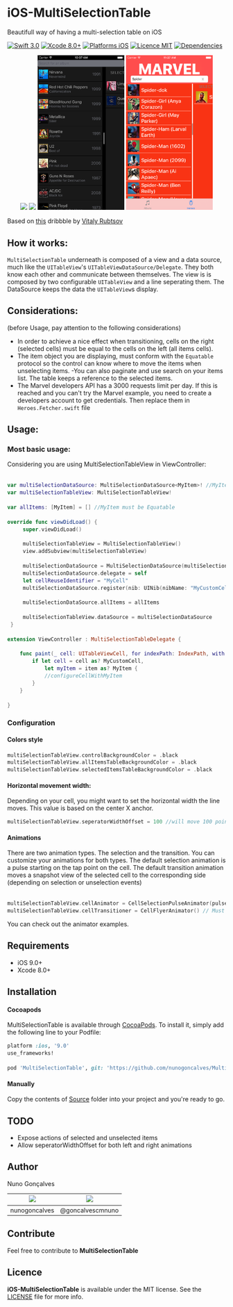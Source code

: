 # iOS-MultiSelectionTable
Beautifull way of having a multi-selection table on iOS

[![Swift 3.0](https://img.shields.io/badge/Swift-3.0-orange.svg?style=flat)](https://developer.apple.com/swift/)
[![Xcode 8.0+](https://img.shields.io/badge/Xcode-8.0+-blue.svg?style=flat)](https://developer.apple.com/swift/)
[![Platforms iOS](https://img.shields.io/badge/Platforms-iOS%209+-blue.svg?style=flat)](https://developer.apple.com/swift/)
[![Licence MIT](https://img.shields.io/packagist/l/doctrine/orm.svg)](https://opensource.org/licenses/MIT)
[![Dependencies](https://img.shields.io/gemnasium/mathiasbynens/he.svg)]()

<p align="center">
  <img src="Resources/MultiSelectionTableView.gif" width="200px" />
  <img src="Resources/MultiselectionSupermanAnimation.gif" width="200px" />
  <img src="Resources/StyleBlack.png" width="200px" />
  <img src="Resources/StyleRed.png" width="200px" />
</p>

Based on [this](https://dribbble.com/shots/2904577-Multi-Selection-Experiment) dribbble by [Vitaly Rubtsov](https://dribbble.com/Vitwai)

## How it works:
```MultiSelectionTable``` underneath is composed of a view and a data source, much like the ```UITableView```'s ```UITableViewDataSource/Delegate```. They both know each other and communicate between themselves.
The view is is composed by two configurable ```UITableView``` and a line seperating them. The DataSource keeps the data the ```UITableView```s display. 

## Considerations: 
(before Usage, pay attention to the following considerations)
- In order to achieve a nice effect when transitioning, cells on the right (selected cells) must be equal to the cells on the left (all items cells).
- The item object you are displaying, must conform with the ```Equatable``` protocol so the control can know where to move the items when unselecting items.
-You can also paginate and use search on your items list. The table keeps a reference to the selected items. 
- The Marvel developers API has a 3000 requests limit per day. If this is reached and you can't try the Marvel example, you need to create a developers account to get credentials. Then replace them in ```Heroes.Fetcher.swift``` file

## Usage:

### Most basic usage:

Considering you are using MultiSelectionTableView in ViewController:

```swift

var multiSelectionDataSource: MultiSelectionDataSource<MyItem>! //MyItems must be Equatable
var multiSelectionTableView: MultiSelectionTableView!

var allItems: [MyItem] = [] //MyItem must be Equatable

override func viewDidLoad() {
     super.viewDidLoad()
        
     multiSelectionTableView = MultiSelectionTableView()
     view.addSubview(multiSelectionTableView)
     
     multiSelectionDataSource = MultiSelectionDataSource(multiSelectionTableView: multiSelectionTableView)
     multiSelectionDataSource.delegate = self
     let cellReuseIdentifier = "MyCell"
     multiSelectionDataSource.register(nib: UINib(nibName: "MyCustomCellNibName", bundle: nil), for: cellReuseIdentifier)
        
     multiSelectionDataSource.allItems = allItems
      
     multiSelectionTableView.dataSource = multiSelectionDataSource
 }

extension ViewController : MultiSelectionTableDelegate {
    
    func paint(_ cell: UITableViewCell, for indexPath: IndexPath, with item: Any) {
        if let cell = cell as? MyCustomCell,
            let myItem = item as? MyItem {
            //configureCellWithMyItem
        }
    }
    
} 
```

### Configuration
#### Colors style
```swift
multiSelectionTableView.controlBackgroundColor = .black
multiSelectionTableView.allItemsTableBackgroundColor = .black
multiSelectionTableView.selectedItemsTableBackgroundColor = .black
```
#### Horizontal movement width: 
Depending on your cell, you might want to set the horizontal width the line moves. This value is based on the center X anchor. 
```swift
multiSelectionTableView.seperatorWidthOffset = 100 //will move 100 point on both directions from the center
```
#### Animations
There are two animation types. The selection and the transition. You can customize your animations for both types.
The default selection animation is a pulse starting on the tap point on the cell.
The default transition animation moves a snapshot view of the selected cell to the corresponding side (depending on selection or unselection events)
```swift

multiSelectionTableView.cellAnimator = CellSelectionPulseAnimator(pulseColor: .black) // Must conform to CellSelectionAnimator 
multiSelectionTableView.cellTransitioner = CellFlyerAnimator() // Must conform to CellTransitionAnimator

```
You can check out the animator examples.

## Requirements

- iOS 9.0+
- Xcode 8.0+

## Installation

#### Cocoapods

MultiSelectionTable is available through [CocoaPods](http://cocoapods.org). To install
it, simply add the following line to your Podfile:

```ruby
platform :ios, '9.0'
use_frameworks!

pod 'MultiSelectionTable', git: 'https://github.com/nunogoncalves/MultiSelectionTable'
```

#### Manually
Copy the contents of [Source](https://github.com/nunogoncalves/iOS-MultiSelectionTable/tree/master/Source) folder into your project and you're ready to go.

## TODO
- Expose actions of selected and unselected items
- Allow seperatorWidthOffset for both left and right animations

## Author

Nuno Gonçalves

|<img src="https://cdn0.iconfinder.com/data/icons/octicons/1024/mark-github-128.png" height="20px">|<img src="https://cdn1.iconfinder.com/data/icons/logotypes/32/twitter-128.png" height="20px">
|:-------------:|:-------------:|
| nunogoncalves | @goncalvescmnuno |

## Contribute
Feel free to contribute to **MultiSelectionTable**

## Licence

**iOS-MultiSelectionTable** is available under the MIT license. See the [LICENSE](https://github.com/nunogoncalves/iOS-MultiSelectionTable/blob/master/LICENSE.md) file for more info.
